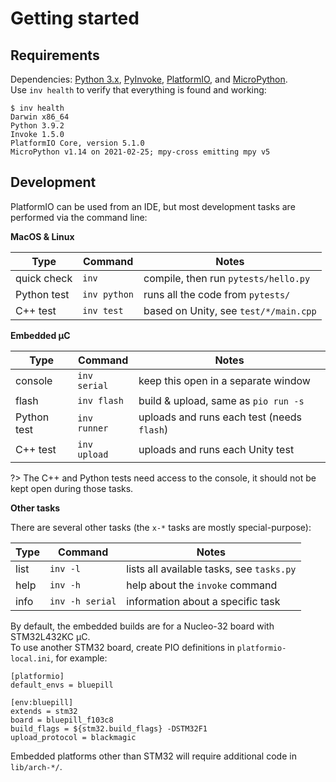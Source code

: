 # Getting started

## Requirements

Dependencies: [Python 3.x][PY3], [PyInvoke][INV], [PlatformIO][PIO], and
[MicroPython][MPY].<br/>
Use `inv health` to verify that everything is found and working:

```
$ inv health
Darwin x86_64
Python 3.9.2
Invoke 1.5.0
PlatformIO Core, version 5.1.0
MicroPython v1.14 on 2021-02-25; mpy-cross emitting mpy v5
```

## Development

PlatformIO can be used from an IDE, but most development tasks are performed
via the command line:

**MacOS & Linux**

| Type | Command | Notes |
|------|---------|-------|
| quick check | `inv` | compile, then run `pytests/hello.py` |
| Python test | `inv python` | runs all the code from `pytests/` |
| C++ test | `inv test` | based on Unity, see `test/*/main.cpp` |

**Embedded µC**

| Type | Command | Notes |
|------|---------|-------|
| console | `inv serial` | keep this open in a separate window |
| flash | `inv flash` | build & upload, same as `pio run -s` |
| Python test | `inv runner` | uploads and runs each test (needs `flash`) |
| C++ test | `inv upload` | uploads and runs each Unity test |

?> The C++ and Python tests need access to the console, it should not be kept
open during those tasks.

**Other tasks**

There are several other tasks (the `x-*` tasks are mostly special-purpose):

| Type | Command | Notes |
|------|---------|-------|
| list | `inv -l` | lists all available tasks, see `tasks.py` |
| help | `inv -h` | help about the `invoke` command |
| info | `inv -h serial` | information about a specific task |

By default, the embedded builds are for a Nucleo-32 board with STM32L432KC
µC.<br/>
To use another STM32 board, create PIO definitions in `platformio-local.ini`,
for example:

```
[platformio]
default_envs = bluepill

[env:bluepill]
extends = stm32
board = bluepill_f103c8
build_flags = ${stm32.build_flags} -DSTM32F1
upload_protocol = blackmagic
```

Embedded platforms other than STM32 will require additional code in
`lib/arch-*/`.

[PY3]: https://www.python.org/
[PIO]: https://docs.platformio.org/en/latest/
[MPY]: https://github.com/micropython/micropython/
[INV]: https://www.pyinvoke.org/
